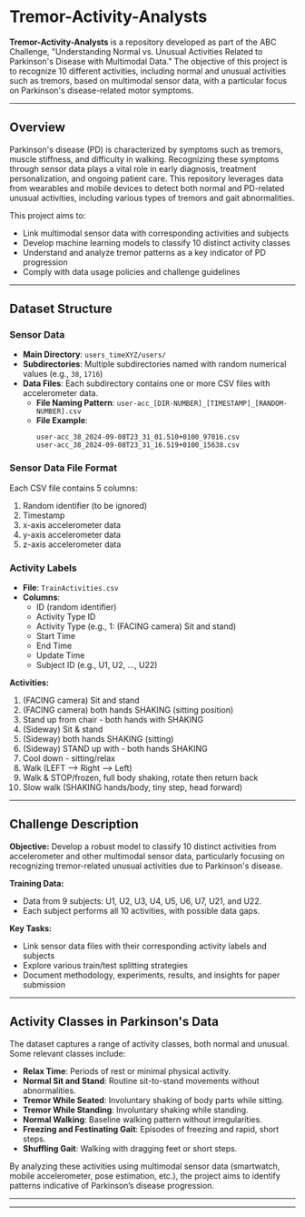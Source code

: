 # Tremor-Activity-Analysts

**Tremor-Activity-Analysts** is a repository developed as part of the ABC Challenge, "Understanding Normal vs. Unusual Activities Related to Parkinson's Disease with Multimodal Data." The objective of this project is to recognize 10 different activities, including normal and unusual activities such as tremors, based on multimodal sensor data, with a particular focus on Parkinson's disease-related motor symptoms.



---

## Overview

Parkinson's disease (PD) is characterized by symptoms such as tremors, muscle stiffness, and difficulty in walking. Recognizing these symptoms through sensor data plays a vital role in early diagnosis, treatment personalization, and ongoing patient care. This repository leverages data from wearables and mobile devices to detect both normal and PD-related unusual activities, including various types of tremors and gait abnormalities.

This project aims to:
- Link multimodal sensor data with corresponding activities and subjects
- Develop machine learning models to classify 10 distinct activity classes
- Understand and analyze tremor patterns as a key indicator of PD progression
- Comply with data usage policies and challenge guidelines

---

## Dataset Structure

### Sensor Data
- **Main Directory**: `users_timeXYZ/users/`
- **Subdirectories**: Multiple subdirectories named with random numerical values (e.g., `38`, `1716`)
- **Data Files**: Each subdirectory contains one or more CSV files with accelerometer data.
  - **File Naming Pattern**: `user-acc_[DIR-NUMBER]_[TIMESTAMP]_[RANDOM-NUMBER].csv`
  - **File Example**:
    ```
    user-acc_38_2024-09-08T23_31_01.510+0100_97016.csv
    user-acc_38_2024-09-08T23_31_16.519+0100_15638.csv
    ```

### Sensor Data File Format
Each CSV file contains 5 columns:
1. Random identifier (to be ignored)
2. Timestamp
3. x-axis accelerometer data
4. y-axis accelerometer data
5. z-axis accelerometer data

### Activity Labels
- **File**: `TrainActivities.csv`
- **Columns**:
  - ID (random identifier)
  - Activity Type ID
  - Activity Type (e.g., 1: (FACING camera) Sit and stand)
  - Start Time
  - End Time
  - Update Time
  - Subject ID (e.g., U1, U2, ..., U22)


**Activities:**
1. (FACING camera) Sit and stand
2. (FACING camera) both hands SHAKING (sitting position)
3. Stand up from chair - both hands with SHAKING
4. (Sideway) Sit & stand
5. (Sideway) both hands SHAKING (sitting)
6. (Sideway) STAND up with - both hands SHAKING
7. Cool down - sitting/relax
8. Walk (LEFT --> Right --> Left)
9. Walk & STOP/frozen, full body shaking, rotate then return back
10. Slow walk (SHAKING hands/body, tiny step, head forward)

---

## Challenge Description

**Objective:** Develop a robust model to classify 10 distinct activities from accelerometer and other multimodal sensor data, particularly focusing on recognizing tremor-related unusual activities due to Parkinson's disease.

**Training Data:**
- Data from 9 subjects: U1, U2, U3, U4, U5, U6, U7, U21, and U22.
- Each subject performs all 10 activities, with possible data gaps.

**Key Tasks:**
- Link sensor data files with their corresponding activity labels and subjects
- Explore various train/test splitting strategies
- Document methodology, experiments, results, and insights for paper submission

---

## Activity Classes in Parkinson's Data

The dataset captures a range of activity classes, both normal and unusual. Some relevant classes include:
- **Relax Time**: Periods of rest or minimal physical activity.
- **Normal Sit and Stand**: Routine sit-to-stand movements without abnormalities.
- **Tremor While Seated**: Involuntary shaking of body parts while sitting.
- **Tremor While Standing**: Involuntary shaking while standing.
- **Normal Walking**: Baseline walking pattern without irregularities.
- **Freezing and Festinating Gait**: Episodes of freezing and rapid, short steps.
- **Shuffling Gait**: Walking with dragging feet or short steps.

By analyzing these activities using multimodal sensor data (smartwatch, mobile accelerometer, pose estimation, etc.), the project aims to identify patterns indicative of Parkinson’s disease progression.

---




---

